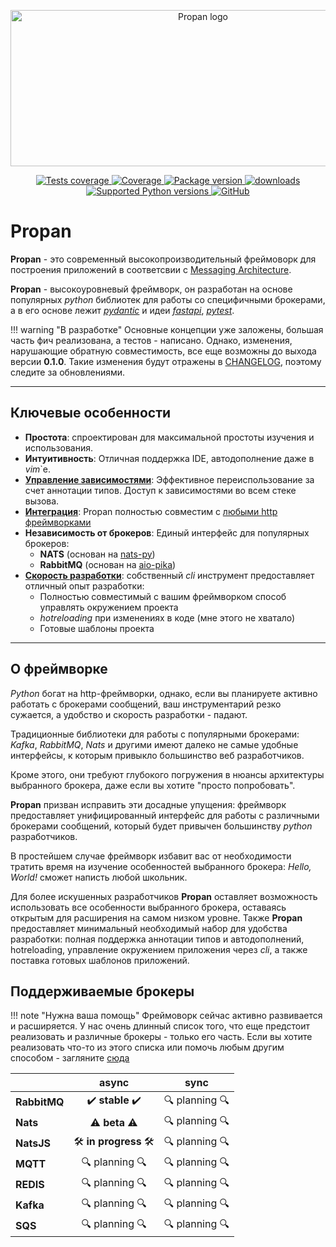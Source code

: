 <p align="center">
    <img src="assets/img/logo-no-background.png" alt="Propan logo" style="height: 250px; width: 600px;"/>
</p>

<p align="center">
    <a href="https://github.com/Lancetnik/Propan/actions/workflows/tests.yml" target="_blank">
        <img src="https://github.com/Lancetnik/Propan/actions/workflows/tests.yml/badge.svg" alt="Tests coverage"/>
    </a>
    <a href="https://coverage-badge.samuelcolvin.workers.dev/redirect/lancetnik/propan" target="_blank">
        <img src="https://coverage-badge.samuelcolvin.workers.dev/lancetnik/propan.svg" alt="Coverage">
    </a>
    <a href="https://pypi.org/project/propan" target="_blank">
        <img src="https://img.shields.io/pypi/v/propan?label=pypi%20package" alt="Package version">
    </a>
    <a href="https://pepy.tech/project/propan" target="_blank">
        <img src="https://static.pepy.tech/personalized-badge/propan?period=total&units=international_system&left_color=grey&right_color=blue&left_text=Downloads" alt="downloads"/>
    </a>
    <br/>
    <a href="https://pypi.org/project/propan" target="_blank">
        <img src="https://img.shields.io/pypi/pyversions/propan.svg" alt="Supported Python versions">
    </a>
    <a href="https://github.com/Lancetnik/Propan/blob/main/LICENSE" target="_blank">
        <img alt="GitHub" src="https://img.shields.io/github/license/Lancetnik/Propan?color=%23007ec6">
    </a>
</p>

# Propan

**Propan** - это современный высокопроизводительный фреймоворк для построения приложений в соответсвии с <a href="https://microservices.io/patterns/communication-style/messaging.html" target="_blank">Messaging Architecture</a>.

**Propan** - высокоуровневый фреймворк, он разработан на основе популярных *python* библиотек для работы со специфичными брокерами, а в его основе лежит [*pydantic*](https://docs.pydantic.dev/) и идеи [*fastapi*](https://fastapi.tiangolo.com/ru/), [*pytest*](https://docs.pytest.org/en/7.3.x/).


!!! warning "В разработке"
    Основные концепции уже заложены, большая часть фич реализована, а тестов - написано. Однако, изменения, нарушающие обратную совместимость, все еще возможны до выхода версии **0.1.0**. Такие изменения будут отражены в [CHANGELOG](https://lancetnik.github.io/Propan/CHANGELOG/), поэтому следите за обновлениями.

---

## Ключевые особенности

* **Простота**: спроектирован для максимальной простоты изучения и использования.
* **Интуитивность**: Отличная поддержка IDE, автодополнение даже в *vim*`е.
* [**Управление зависимостями**](#dependencies): Эффективное переиспользование за счет аннотации типов. Доступ к зависимостями во всем стеке вызова.
* [**Интeграция**](#http-frameworks-integrations): Propan полностью совместим с [любыми http фреймворками](https://lancetnik.github.io/Propan/integrations/integrations-index/)
* **Независимость от брокеров**: Единый интерфейс для популярных брокеров:
    * **NATS** (основан на [nats-py](https://github.com/nats-io/nats.py)) 
    * **RabbitMQ** (основан на [aio-pika](https://aio-pika.readthedocs.io/en/latest/)) 
* [**Скорость разработки**](#cli-power): собственный *cli* инструмент предоставляет отличный опыт разработки:
    * Полностью совместимый с вашим фреймворком способ управлять окружением проекта
    * *hotreloading* при изменениях в коде (мне этого не хватало)
    * Готовые шаблоны проекта

---

## О фреймворке

*Python* богат на http-фреймворки, однако, если вы планируете активно работать с брокерами сообщений, ваш инструментарий резко сужается, а удобство и скорость разработки - падают.

Традиционные библиотеки для работы с популярными брокерами: *Kafka*, *RabbitMQ*, *Nats* и другими имеют далеко не самые удобные интерфейсы, к которым привыкло большинство веб разработчиков.

Кроме этого, они требуют глубокого погружения в нюансы архитектуры выбранного брокера, даже если вы хотите "просто попробовать".

**Propan** призван исправить эти досадные упущения: фреймворк предоставляет унифицированный интерфейс для работы с различными брокерами сообщений, который будет привычен большинству *python* разработчиков.

В простейшем случае фреймворк избавит вас от необходимости тратить время на изучение особенностей выбранного брокера: *Hello, World!* сможет написть любой школьник.

Для более искушенных разработчиков **Propan** оставляет возможность использовать все особенности выбранного брокера, оставаясь открытым для расширения на самом низком уровне. Также **Propan** предоставляет минимальный необходимый набор для удобства разработки: полная поддержка аннотации типов и автодополнений, hotreloading, управление окружением приложения через *cli*, а также поставка готовых шаблонов приложений.

## Поддерживаемые брокеры

!!! note "Нужна ваша помощь"
    Фреймоворк сейчас активно развивается и расширяется. У нас очень длинный список того, что еще предстоит реализовать и различные брокеры - только его часть. Если вы хотите реализовать что-то из этого списка или помочь любым другим способом - загляните [сюда](https://lancetnik.github.io/Propan/contributing/contributing-index/)

|              | async                                                   | sync                 |
|--------------|:-------------------------------------------------------:|:--------------------:|
| **RabbitMQ** | :heavy_check_mark: **stable** :heavy_check_mark:        | :mag: planning :mag: |
| **Nats**     | :warning: **beta** :warning:                            | :mag: planning :mag: |
| **NatsJS**   | :hammer_and_wrench: **in progress** :hammer_and_wrench: | :mag: planning :mag: |
| **MQTT**     | :mag: planning :mag:                                    | :mag: planning :mag: |
| **REDIS**    | :mag: planning :mag:                                    | :mag: planning :mag: |
| **Kafka**    | :mag: planning :mag:                                    | :mag: planning :mag: |
| **SQS**      | :mag: planning :mag:                                    | :mag: planning :mag: |

